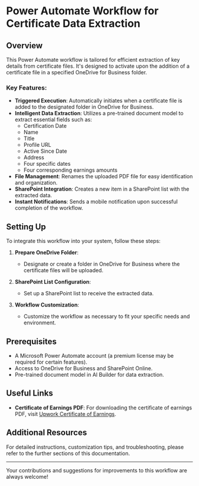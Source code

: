 # Power Automate Workflow for Certificate Data Extraction

## Overview
This Power Automate workflow is tailored for efficient extraction of key details from certificate files. It's designed to activate upon the addition of a certificate file in a specified OneDrive for Business folder.

### Key Features:
- **Triggered Execution**: Automatically initiates when a certificate file is added to the designated folder in OneDrive for Business.
- **Intelligent Data Extraction**: Utilizes a pre-trained document model to extract essential fields such as:
  - Certification Date
  - Name
  - Title
  - Profile URL
  - Active Since Date
  - Address
  - Four specific dates
  - Four corresponding earnings amounts
- **File Management**: Renames the uploaded PDF file for easy identification and organization.
- **SharePoint Integration**: Creates a new item in a SharePoint list with the extracted data.
- **Instant Notifications**: Sends a mobile notification upon successful completion of the workflow.

## Setting Up
To integrate this workflow into your system, follow these steps:

1. **Prepare OneDrive Folder**:
   - Designate or create a folder in OneDrive for Business where the certificate files will be uploaded.

2. **SharePoint List Configuration**:
   - Set up a SharePoint list to receive the extracted data.

3. **Workflow Customization**:
   - Customize the workflow as necessary to fit your specific needs and environment.

## Prerequisites
- A Microsoft Power Automate account (a premium license may be required for certain features).
- Access to OneDrive for Business and SharePoint Online.
- Pre-trained document model in AI Builder for data extraction.

## Useful Links
- **Certificate of Earnings PDF**: For downloading the certificate of earnings PDF, visit [Upwork Certificate of Earnings](https://www.upwork.com/ab/payments/reports/certificate-of-earnings.pdf).

## Additional Resources
For detailed instructions, customization tips, and troubleshooting, please refer to the further sections of this documentation.

---

Your contributions and suggestions for improvements to this workflow are always welcome!
